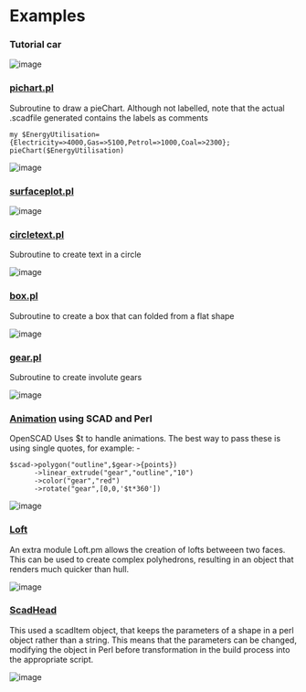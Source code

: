 # Examples

### Tutorial car

![image](https://github.com/saiftynet/dummyrepo/blob/main/SCAD/OpenSCAD.png?raw=true)


### [pichart.pl](https://github.com/saiftynet/SCAD/blob/main/Examples/piechart.pl)
Subroutine to draw a pieChart.  Although not labelled, note that the actual
.scadfile generated contains the labels as comments

```
my $EnergyUtilisation={Electricity=>4000,Gas=>5100,Petrol=>1000,Coal=>2300};
pieChart($EnergyUtilisation)
```

![image](https://github.com/saiftynet/dummyrepo/blob/main/SCAD/pichart.png?raw=true)


### [surfaceplot.pl](https://github.com/saiftynet/SCAD/blob/main/Examples/surfacePlot.pl)

![image](https://github.com/saiftynet/dummyrepo/blob/main/SCAD/surfaceplot.png?raw=true)



### [circletext.pl](https://github.com/saiftynet/SCAD/blob/main/Examples/circletext.pl)

Subroutine to create text in a circle

![image](https://github.com/saiftynet/dummyrepo/blob/main/SCAD/cicletext.png?raw=true)


### [box.pl](https://github.com/saiftynet/SCAD/blob/main/Examples/box.pl) 

Subroutine to create a box that can folded from a flat shape 

![image](https://github.com/saiftynet/dummyrepo/blob/main/SCAD/box.png?raw=true)

### [gear.pl](https://github.com/saiftynet/SCAD/blob/main/Examples/gear.pl) 

Subroutine to create involute gears

![image](https://github.com/saiftynet/dummyrepo/blob/main/SCAD/involutegears.png?raw=true)

### [Animation](https://github.com/saiftynet/SCAD/blob/main/Examples/animatedGears.pl) using SCAD and Perl

OpenSCAD Uses $t to handle animations.  The best way to pass these is using single quotes, for example: -

```
$scad->polygon("outline",$gear->{points})
	  ->linear_extrude("gear","outline","10")
	  ->color("gear","red")
	  ->rotate("gear",[0,0,'$t*360'])
```

![image](https://github.com/saiftynet/dummyrepo/blob/main/SCAD/animatedgears.gif?raw=true)



### [Loft](https://github.com/saiftynet/SCAD/blob/main/Examples/loft.pl) 

An extra module Loft.pm allows the creation of lofts betweeen two faces.  This can be used to create complex polyhedrons, resulting in an object that renders much quicker than hull.


![image](https://github.com/saiftynet/dummyrepo/blob/main/SCAD/helix.png?raw=true)


### [ScadHead](https://github.com/saiftynet/SCAD/blob/main/Examples/ScadHead.pl) 

This used a scadItem object, that keeps the parameters of a shape
in a perl object rather than a string.  This means that the parameters
can be changed, modifying the object in Perl before transformation in
the build process into the appropriate script.


![image](https://github.com/saiftynet/dummyrepo/blob/main/SCAD/ScadHead.png?raw=true)
